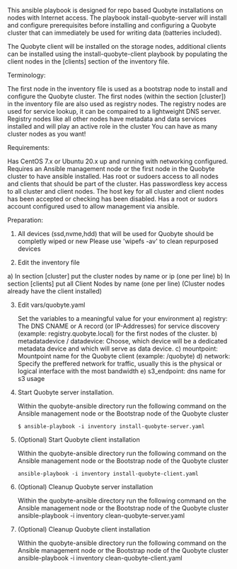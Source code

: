 This ansible playbook is designed for repo based Quobyte installations on nodes with Internet access. The playbook install-quobyte-server will install and configure prerequisites before installing and configuring a Quobyte cluster that can immediately be used for writing data (batteries included).

The Quobyte client will be installed on the storage nodes, additional clients can be installed using the install-quobyte-client playbook by populating the client nodes in the [clients] section of the inventory file.

Terminology:

The first node in the inventory file is used as a bootstrap node to install and configure the Quobyte cluster.
The first nodes (within the section [cluster]) in the inventory file are also used as registry nodes.
The registry nodes are used for service lookup, it can be compaired to a lightweight DNS server.
Registry nodes like all other nodes have metadata and data services installed and will play an active role in the cluster
You can have as many cluster nodes as you want!

Requirements:

Has CentOS 7.x or Ubuntu 20.x up and running with networking configured.
Requires an Ansible management node or the first node in the Quobyte cluster to have ansible installed.
Has root or sudoers access to all nodes and clients that should be part of the cluster.
Has passwordless key access to all cluster and client nodes.
The host key for all cluster and client nodes has been accepted or checking has been disabled.
Has a root or sudors account configured used to allow management via ansible.


Preparation:

1) All devices (ssd,nvme,hdd) that will be used for Quobyte should be completly wiped or new 
   Please use 'wipefs -av' to clean repurposed devices

2) Edit the inventory file

 a) In section [cluster] put the cluster nodes by name or ip (one per line)
 b) In section [clients] put all Client Nodes by name (one per line) (Cluster nodes already have the client installed)

3) Edit vars/quobyte.yaml

   Set the variables to a meaningful value for your environment
 a) registry: The DNS CNAME or A record (or IP-Addresses) for service discovery (example: registry.quobyte.local) for the first nodes of the cluster.
 b) metadatadevice / datadevice: Choose, which device will be a dedicated metadata device and which will serve as data device.
 c) mountpoint: Mountpoint name for the Quobyte client (example: /quobyte)
 d) network: Specify the preffered network for traffic, usually this is the physical or logical interface with the most bandwidth
 e) s3_endpoint: dns name for s3 usage

4) Start Quobyte server installation.

   Within the quobyte-ansible directory run the following command on the Ansible management node or the Bootstrap node of the Quobyte cluster
   ```
   $ ansible-playbook -i inventory install-quobyte-server.yaml
   ```

5) (Optional) Start Quobyte client installation

   Within the quobyte-ansible directory run the following command on the Ansible management node or the Bootstrap node of the Quobyte cluster
   ```
   ansible-playbook -i inventory install-quobyte-client.yaml
   ```

6) (Optional) Cleanup Quobyte server installation

   Within the quobyte-ansible directory run the following command on the Ansible management node or the Bootstrap node of the Quobyte cluster
   ansible-playbook -i inventory clean-quobyte-server.yaml

7) (Optional) Cleanup Quobyte client installation

   Within the quobyte-ansible directory run the following command on the Ansible management node or the Bootstrap node of the Quobyte cluster
   ansible-playbook -i inventory clean-quobyte-client.yaml
